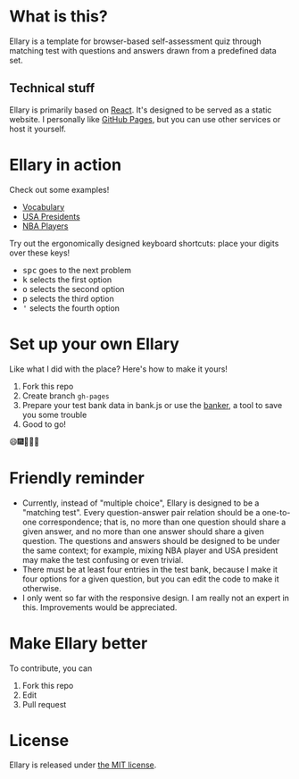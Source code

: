 # What is this?
Ellary is a template for browser-based self-assessment quiz through matching test with questions and answers drawn from a predefined data set.

## Technical stuff
Ellary is primarily based on [React](https://facebook.github.io/react/). It's designed to be served as a static website. I personally like [GitHub Pages](https://pages.github.com/), but you can use other services or host it yourself.

# Ellary in action
Check out some examples!

* [Vocabulary](http://ellary.rexyuan.com/vocab/)
* [USA Presidents](http://ellary.rexyuan.com/president/)
* [NBA Players](http://ellary.rexyuan.com/nba/)

Try out the ergonomically designed keyboard shortcuts: place your digits over these keys!

* <kbd>spc</kbd> goes to the next problem
* <kbd>k</kbd> selects the first option
* <kbd>o</kbd> selects the second option
* <kbd>p</kbd> selects the third option
* <kbd>'</kbd> selects the fourth option

# Set up your own Ellary

Like what I did with the place? Here's how to make it yours!

1. Fork this repo
2. Create branch `gh-pages`
3. Prepare your test bank data in bank.js or use the [banker](http://ellary.rexyuan.com/banker/), a tool to save you some trouble
4. Good to go!

:smile::fireworks::clap::dragon_face::icecream:

# Friendly reminder

* Currently, instead of "multiple choice", Ellary is designed to be a "matching test". Every question-answer pair relation should be a one-to-one correspondence; that is, no more than one question should share a given answer, and no more than one answer should share a given question. The questions and answers should be designed to be under the same context; for example, mixing NBA player and USA president may make the test confusing or even trivial.
*  There must be at least four entries in the test bank, because I make it four options for a given question, but you can edit the code to make it otherwise.
* I only went so far with the responsive design. I am really not an expert in this. Improvements would be appreciated.

# Make Ellary better

To contribute, you can

1. Fork this repo
2. Edit
3. Pull request

# License

Ellary is released under [the MIT license](https://github.com/RexYuan/Ellary/blob/master/LICENSE).
